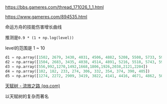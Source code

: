 https://bbs.gameres.com/thread_171026_1_1.html

https://www.gameres.com/894535.html





命运方舟的技能伤害增长曲线

推测是`0.9 * (1 + np.log(level))`

level的范围是 1 ~ 10

```python
d1 = np.array([1502, 2679, 3430, 4031, 4506, 4882, 5208, 5508, 5733, 5959])
d2 = np.array([1504, 2683, 3435, 4038, 4514, 4891, 5216, 5518, 5743, 5969])
d3 = np.array([556,992,1270,1492,1668,1806,1926,2038,2121,2204])
d4 = np.array([102, 182, 233, 274, 306, 332, 354, 374, 390, 405])
d5 = np.array([1274, 2272, 2909, 3419, 3822, 4141, 4416, 4671, 4862, 5053])

```



[天赋树 - 流放之路 (qq.com)](https://poe.game.qq.com/passive-skill-tree/3.21.1/AAAABgMAAAAA)

以天赋树的复杂而著名
